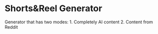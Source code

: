 # Shorts&Reel Generator
 Generator that has two modes: 1. Completely AI content 2. Content from Reddit
